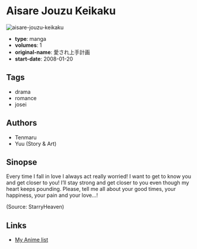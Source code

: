 # Aisare Jouzu Keikaku

![aisare-jouzu-keikaku](https://cdn.myanimelist.net/images/manga/3/31317.jpg)

-   **type**: manga
-   **volumes**: 1
-   **original-name**: 愛され上手計画
-   **start-date**: 2008-01-20

## Tags

-   drama
-   romance
-   josei

## Authors

-   Tenmaru
-   Yuu (Story & Art)

## Sinopse

Every time I fall in love I always act really worried! I want to get to know you and get closer to you! I’ll stay strong and get closer to you even though my heart keeps pounding. Please, tell me all about your good times, your happiness, your pain and your love…!

(Source: StarryHeaven)

## Links

-   [My Anime list](https://myanimelist.net/manga/19997/Aisare_Jouzu_Keikaku)
